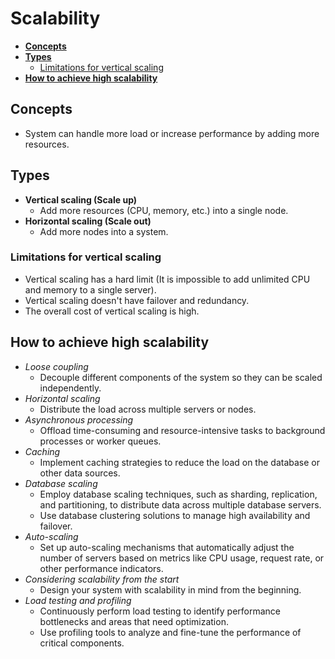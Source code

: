 # Scalability

- [**Concepts**](#concepts)
- [**Types**](#types)
   - [Limitations for vertical scaling](#limitations-for-vertical-scaling)
- [**How to achieve high scalability**](#how-to-achieve-high-scalability)

## Concepts
- System can handle more load or increase performance by adding more resources.

## Types
- **Vertical scaling (Scale up)**
   - Add more resources (CPU, memory, etc.) into a single node.
- **Horizontal scaling (Scale out)**
   - Add more nodes into a system.

### Limitations for vertical scaling
- Vertical scaling has a hard limit (It is impossible to add unlimited CPU and memory to a single server).
- Vertical scaling doesn't have failover and redundancy.
- The overall cost of vertical scaling is high.

## How to achieve high scalability
- *Loose coupling*
   - Decouple different components of the system so they can be scaled independently.
- *Horizontal scaling*
   - Distribute the load across multiple servers or nodes.
- *Asynchronous processing*
   - Offload time-consuming and resource-intensive tasks to background processes or worker queues.
- *Caching*
   - Implement caching strategies to reduce the load on the database or other data sources.
- *Database scaling*
   - Employ database scaling techniques, such as sharding, replication, and partitioning, to distribute data across multiple database servers.
   - Use database clustering solutions to manage high availability and failover.
- *Auto-scaling*
   - Set up auto-scaling mechanisms that automatically adjust the number of servers based on metrics like CPU usage, request rate, or other performance indicators.
- *Considering scalability from the start*
   - Design your system with scalability in mind from the beginning.
- *Load testing and profiling*
   - Continuously perform load testing to identify performance bottlenecks and areas that need optimization.
   - Use profiling tools to analyze and fine-tune the performance of critical components.
